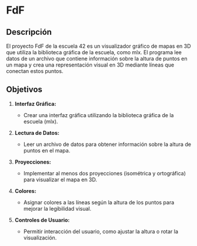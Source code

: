# FdF

## Descripción

El proyecto FdF de la escuela 42 es un visualizador gráfico de mapas en 3D que utiliza la biblioteca gráfica de la escuela, como mlx. El programa lee datos de un archivo que contiene información sobre la altura de puntos en un mapa y crea una representación visual en 3D mediante líneas que conectan estos puntos.

## Objetivos

1. **Interfaz Gráfica:**
   - Crear una interfaz gráfica utilizando la biblioteca gráfica de la escuela (mlx).

2. **Lectura de Datos:**
   - Leer un archivo de datos para obtener información sobre la altura de puntos en el mapa.

3. **Proyecciones:**
   - Implementar al menos dos proyecciones (isométrica y ortográfica) para visualizar el mapa en 3D.

4. **Colores:**
   - Asignar colores a las líneas según la altura de los puntos para mejorar la legibilidad visual.

5. **Controles de Usuario:**
   - Permitir interacción del usuario, como ajustar la altura o rotar la visualización.